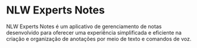 # NLW Experts Notes

NLW Experts Notes é um aplicativo de gerenciamento de notas desenvolvido para oferecer uma experiência simplificada e eficiente na criação e organização de anotações por meio de texto e comandos de voz.